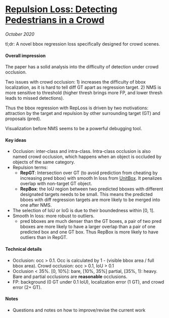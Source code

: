 # [Repulsion Loss: Detecting Pedestrians in a Crowd](https://arxiv.org/abs/1711.07752)

_October 2020_

tl;dr: A novel bbox regression loss specifically designed for crowd scenes.

#### Overall impression
The paper has a solid analysis into the difficulty of detection under crowd occlusion. 

Two issues with crowd occlusion: 1) increases the difficulty of bbox localization, as it is hard to tell diff GT apart as regression target. 2) NMS is more sensitive to threshold (higher thresh brings more FP, and lower thresh leads to missed detections).

Thus the bbox regression with RepLoss is driven by two motivations: attraction by the target and repulsion by other surrounding target (GT) and proposals (pred).

Visualization before NMS seems to be a powerful debugging tool.

#### Key ideas
- Occlusion: inter-class and intra-class. Intra-class occlusion is also named crowd occlusion, which happens when an object is occluded by objects of the same category.
- Repulsion terms:
	- **RepGT**: Intersection over GT (to avoid prediction from cheating by increasing pred bbox) with smooth ln loss from [UnitBox](https://arxiv.org/abs/1608.01471). It penalizes overlap with non-target GT object. 
	- **RepBox**: the IoU region between two predicted bboxes with different designated targets needs to be small. This means the predicted bboes with diff regression targets are more likely to be merged into one after NMS. 
- The selection of IoU or IoG is due to their boundedness within [0, 1]. 
- Smooth ln loss: more robust to outliers. 
	- pred bboxes are much denser than the GT boxes, a pair of two pred bboxes are more likely to have a larger overlap than a pair of one predicted box and one GT box. Thus RepBox is more likely to have outliers than in RepGT.

#### Technical details
- Occlusion: occ > 0.1. Occ is calculated by 1 - (visible bbox area / full bbox area). Crowd occlusion: occ > 0.1, IoU > 0.1
- Occlusion < 35%. [0, 10%]: bare, [10%, 35%] partial, [35%, 1): heavy. Bare and partial occlusions are **reasonable** occlusions.
- FP: background (0 GT under 0.1 IoU), localization error (1 GT), and crowd error (2+ GT).


#### Notes
- Questions and notes on how to improve/revise the current work  

